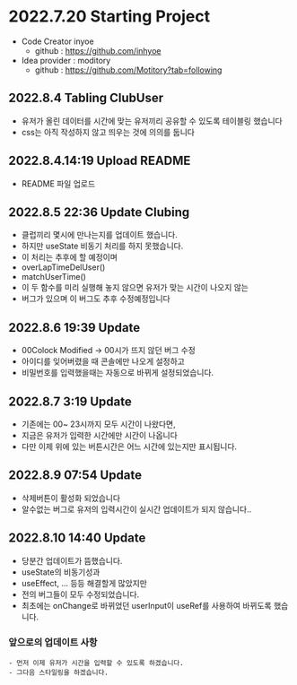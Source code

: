 # 2022.7.20 Starting Project
  - Code Creator inyoe 
    - github : https://github.com/inhyoe
  - Idea provider : moditory
    - github : https://github.com/Motitory?tab=following
## 2022.8.4 Tabling ClubUser
  - 유저가 올린 데이터를 시간에 맞는 유저끼리 공유할 수 있도록 테이블링 했습니다
  - css는 아직 작성하지 않고 띄우는 것에 의의를 둡니다

## 2022.8.4.14:19 Upload README
  - README 파일 업로드

## 2022.8.5 22:36 Update Clubing
  - 클럽끼리 몇시에 만나는지를 업데이트 했습니다.
  - 하지만 useState 비동기 처리를 하지 못했습니다.
  - 이 처리는 추후에 할 예정이며
  - overLapTimeDelUser()    
  - matchUserTime()         
  - 이 두 함수를 미리 실행해 놓지 않으면 유저가 맞는 시간이 나오지 않는
  - 버그가 있으며 이 버그도 추후 수정예정입니다 

## 2022.8.6 19:39 Update 
  - 00Colock Modified -> 00시가 뜨지 않던 버그 수정
  - 아이디를 잊어버렸을 때 콘솔에만 나오게 설정하고
  - 비밀번호를 입력했을때는 자동으로 바뀌게 설정되었습니다.

## 2022.8.7 3:19 Update 
  - 기존에는 00~ 23시까지 모두 시간이 나왔다면,
  - 지금은 유저가 입력한 시간에만 시간이 나옵니다
  - 다만 이제 위에 있는 버튼시간은 어느 시간에 있는지만 표시됩니다.

## 2022.8.9 07:54 Update
  - 삭제버튼이 활성화 되었습니다
  - 알수없는 버그로 유저의 입력시간이 실시간 업데이트가 되지 않습니다..


## 2022.8.10 14:40 Update
  - 당분간 업데이트가 뜸했습니다.
  - useState의 비동기성과
  - useEffect, ... 등등 해결할게 많았지만
  - 전의 버그들이 모두 수정되었습니다.
  - 최초에는 onChange로 바뀌었던 userInput이 useRef를 사용하여 바뀌도록 했습니다.
  ### 앞으로의 업데이트 사항
    - 먼저 이제 유저가 시간을 입력할 수 있도록 하겠습니다.
    - 그다음 스타일링을 하겠습니다.
